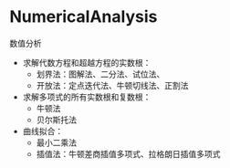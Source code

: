 # NumericalAnalysis
数值分析
- 求解代数方程和超越方程的实数根：
  - 划界法：图解法、二分法、试位法、
  - 开放法：定点迭代法、牛顿切线法、正割法
- 求解多项式的所有实数根和复数根：
  - 牛顿法
  - 贝尔斯托法
- 曲线拟合：
  - 最小二乘法
  - 插值法：牛顿差商插值多项式、拉格朗日插值多项式
